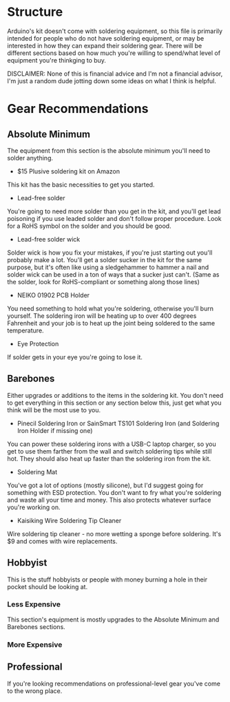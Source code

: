 # Structure

Arduino's kit doesn't come with soldering equipment, so this file is primarily intended for people who do not have soldering equipment, or may be interested in how they can expand their soldering gear. There will be different sections based on how much you're willing to spend/what level of equipment you're thinkging to buy.

DISCLAIMER: None of this is financial advice and I'm not a financial advisor, I'm just a random dude jotting down some ideas on what I think is helpful.

# Gear Recommendations

## Absolute Minimum

The equipment from this section is the absolute minimum you'll need to solder anything.

- $15 Plusive soldering kit on Amazon

This kit has the basic necessities to get you started.

- Lead-free solder

You're going to need more solder than you get in the kit, and you'll get lead poisoning if you use leaded solder and don't follow proper procedure. Look for a RoHS symbol on the solder and you should be good.

- Lead-free solder wick

Solder wick is how you fix your mistakes, if you're just starting out you'll probably make a lot. You'll get a solder sucker in the kit for the same purpose, but it's often like using a sledgehammer to hammer a nail and solder wick can be used in a ton of ways that a sucker just can't. (Same as the solder, look for RoHS-compliant or something along those lines)

- NEIKO 01902 PCB Holder

You need something to hold what you're soldering, otherwise you'll burn yourself. The soldering iron will be heating up to over 400 degrees Fahrenheit and your job is to heat up the joint being soldered to the same temperature.

- Eye Protection

If solder gets in your eye you're going to lose it.

## Barebones

Either upgrades or additions to the items in the soldering kit. You don't need to get everything in this section or any section below this, just get what you think will be the most use to you.

- Pinecil Soldering Iron or SainSmart TS101 Soldering Iron (and Soldering Iron Holder if missing one)

You can power these soldering irons with a USB-C laptop charger, so you get to use them farther from the wall and switch soldering tips while still hot. They should also heat up faster than the soldering iron from the kit.

- Soldering Mat

You've got a lot of options (mostly silicone), but I'd suggest going for something with ESD protection. You don't want to fry what you're soldering and waste all your time and money. This also protects whatever surface you're working on.

- Kaisiking Wire Soldering Tip Cleaner

Wire soldering tip cleaner - no more wetting a sponge before soldering. It's $9 and comes with wire replacements.

## Hobbyist

This is the stuff hobbyists or people with money burning a hole in their pocket should be looking at.

### Less Expensive

This section's equipment is mostly upgrades to the Absolute Minimum  and Barebones sections.


### More Expensive

## Professional

If you're looking recommendations on professional-level gear you've come to the wrong place.
